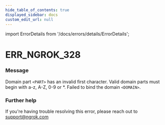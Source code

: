 ```yaml
---
hide_table_of_contents: true
displayed_sidebar: docs
custom_edit_url: null
---
```


import ErrorDetails from '/docs/errors/details/ErrorDetails';

# ERR_NGROK_328

### Message
Domain part `<PART>` has an invalid first character. Valid domain parts must begin with a-z, A-Z, 0-9 or *. Failed to bind the domain `<DOMAIN>`.

### Further help
If you're having trouble resolving this error, please reach out to [support@ngrok.com](mailto:support@ngrok.com?subject=Help%20with%20ERR_NGROK_328)

<ErrorDetails error='err_ngrok_328' />
